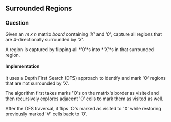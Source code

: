 ## Surrounded Regions

### Question

Given an *m x n* matrix *board* containing *'X'* and *'0'*, capture all regions that are 4-directionally surrounded by *'X'*.

A region is captured by flipping all *'0'*s into *'X'*s in that surrounded region.

#### Implementation

It uses a Depth First Search (DFS) approach to identify and mark 'O' regions that are not surrounded by 'X'.

The algorithm first takes marks 'O's on the matrix's border as visited and then recursively explores adjacent 'O' cells to mark them as visited as well.

After the DFS traversal, it flips 'O's marked as visited to 'X' while restoring previously marked 'V' cells back to 'O'.

